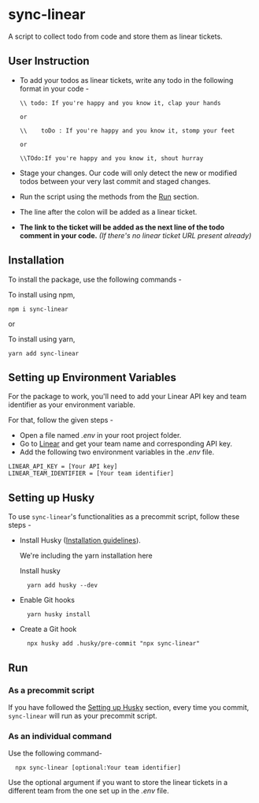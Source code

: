 # sync-linear

A script to collect todo from code and store them as linear tickets.

## User Instruction

- To add your todos as linear tickets, write any todo in the following format in your code -

  ```
  \\ todo: If you're happy and you know it, clap your hands

  or

  \\    toDo : If you're happy and you know it, stomp your feet

  or

  \\TOdo:If you're happy and you know it, shout hurray
  ```

- Stage your changes. Our code will only detect the new or modified todos between your very last commit and staged changes.

- Run the script using the methods from the [Run](#run) section.

- The line after the colon will be added as a linear ticket.

- **The link to the ticket will be added as the next line of the todo comment in your code.** _(If there's no linear ticket URL present already)_

## Installation

To install the package, use the following commands -

To install using npm,

```
npm i sync-linear
```

or

To install using yarn,

```
yarn add sync-linear
```

## Setting up Environment Variables

For the package to work, you'll need to add your Linear API key and team identifier as your environment variable.

For that, follow the given steps -

- Open a file named _.env_ in your root project folder.
- Go to [Linear](https://linear.app/) and get your team name and corresponding API key.
- Add the following two environment variables in the _.env_ file.

```
LINEAR_API_KEY = [Your API key]
LINEAR_TEAM_IDENTIFIER = [Your team identifier]
```

## Setting up Husky

To use `sync-linear`'s functionalities as a precommit script, follow these steps -

- Install Husky ([Installation guidelines](https://typicode.github.io/husky/#/)).

  We're including the yarn installation here

  Install husky

  ```
    yarn add husky --dev
  ```

- Enable Git hooks

  ```
    yarn husky install
  ```

- Create a Git hook
  ```
    npx husky add .husky/pre-commit "npx sync-linear"
  ```

## Run

### As a precommit script

If you have followed the [Setting up Husky](#setting-up-husky) section, every time you commit, `sync-linear` will run as your precommit script.

### As an individual command

Use the following command-

```
  npx sync-linear [optional:Your team identifier]
```

Use the optional argument if you want to store the linear tickets in a different team from the one set up in the _.env_ file.
